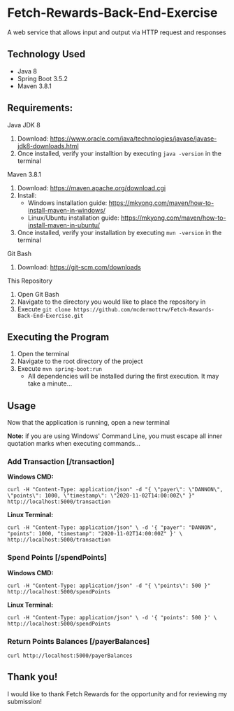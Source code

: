 # Fetch-Rewards-Back-End-Exercise

A web service that allows input and output via HTTP request and responses

## Technology Used

- Java 8
- Spring Boot 3.5.2
- Maven 3.8.1

## Requirements: 

Java JDK 8
1. Download: https://www.oracle.com/java/technologies/javase/javase-jdk8-downloads.html
2. Once installed, verify your installtion by executing `java -version` in the terminal

Maven 3.8.1
1. Download: https://maven.apache.org/download.cgi
2. Install:
   * Windows installation guide: https://mkyong.com/maven/how-to-install-maven-in-windows/
   * Linux/Ubuntu installation guide: https://mkyong.com/maven/how-to-install-maven-in-ubuntu/
3. Once installed, verify your installation by executing `mvn -version` in the terminal

Git Bash
1. Download: https://git-scm.com/downloads

This Repository
1. Open Git Bash
2. Navigate to the directory you would like to place the repository in
3. Execute `git clone https://github.com/mcdermottrw/Fetch-Rewards-Back-End-Exercise.git`

## Executing the Program

1. Open the terminal
2. Navigate to the root directory of the project
3. Execute `mvn spring-boot:run`
   * All dependencies will be installed during the first execution. It may take a minute...
   
## Usage

Now that the application is running, open a new terminal

**Note:** if you are using Windows' Command Line, you must escape all inner quotation marks when executing commands...

### Add Transaction [/transaction]

**Windows CMD:**
```
curl -H "Content-Type: application/json" -d "{ \"payer\": \"DANNON\", \"points\": 1000, \"timestamp\": \"2020-11-02T14:00:00Z\" }" http://localhost:5000/transaction
```

**Linux Terminal:**
```
curl -H "Content-Type: application/json" \ -d '{ "payer": "DANNON", "points": 1000, "timestamp": "2020-11-02T14:00:00Z" }' \ http://localhost:5000/transaction
```



### Spend Points [/spendPoints]

**Windows CMD:**
```
curl -H "Content-Type: application/json" -d "{ \"points\": 500 }" http://localhost:5000/spendPoints
```

**Linux Terminal:**
```
curl -H "Content-Type: application/json" \ -d '{ "points": 500 }' \ http://localhost:5000/spendPoints
```



### Return Points Balances [/payerBalances]
```
curl http://localhost:5000/payerBalances
```

## Thank you!

I would like to thank Fetch Rewards for the opportunity and for reviewing my submission!

